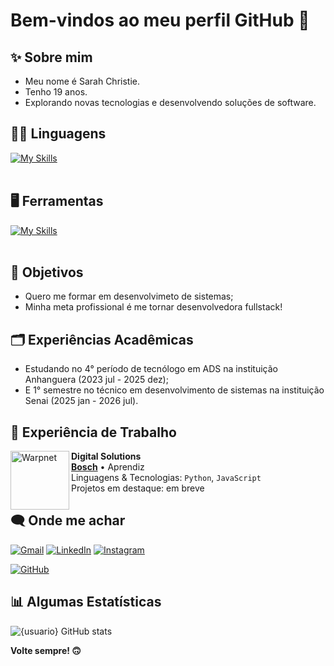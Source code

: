 # Bem-vindos ao meu perfil GitHub 👋
## ✨ Sobre mim
- Meu nome é Sarah Christie.
- Tenho 19 anos.
- Explorando novas tecnologias e desenvolvendo soluções de software.

## 👩‍💻 Linguagens
[![My Skills](https://skillicons.dev/icons?i=python,c,javascript,html,css)](https://skillicons.dev)<br><br>

## 🖥 Ferramentas
[![My Skills](https://skillicons.dev/icons?i=vscode,mysql,bootstrap,git,github,figma)](https://skillicons.dev)<br><br>

## 🎯 Objetivos
- Quero me formar em desenvolvimeto de sistemas;
- Minha meta profissional é me tornar desenvolvedora fullstack!

## 🗂️ Experiências Acadêmicas
- Estudando no 4° período de tecnólogo em ADS na instituição Anhanguera (2023 jul - 2025 dez);
- E 1° semestre no técnico em desenvolvimento de sistemas na instituição Senai (2025 jan - 2026 jul).

## 💼 Experiência de Trabalho
[<img align="left" height="94px" width="94px" alt="Warpnet" src="https://media.licdn.com/dms/image/v2/D4D0BAQG9V8ylf9r--g/company-logo_200_200/company-logo_200_200/0/1720017140973/boschbrasil_logo?e=2147483647&v=beta&t=gbzhM1HLv9AknVq28R-oe8mTEshmCOUr8ldqlVskYKU"/>](https://www.spacex.com/)

**Digital Solutions** \
[**Bosch**](https://www.bosch.com.br/) • Aprendiz \
Linguagens & Tecnologias: `Python`, `JavaScript`\
Projetos em destaque: em breve
<br/>



## 🗨️ Onde me achar
<p align="left">
  <a href="sarahchristiearaujo@gmail.com" title="Gmail">
  <img src="https://img.shields.io/badge/-Gmail-FF0000?style=flat-square&labelColor=FF0000&logo=gmail&logoColor=white&link=LINK-DO-SEU-GMAIL" alt="Gmail"/></a>
  <a href="#" title="LinkedIn">
  <img src="https://img.shields.io/badge/-Linkedin-0e76a8?style=flat-square&logo=Linkedin&logoColor=white&link=LINK-DO-SEU-LINKEDIN" alt="LinkedIn"/></a>
  <a href="#" title="Instagram">
  <img src="https://img.shields.io/badge/-Instagram-DF0174?style=flat-square&labelColor=DF0174&logo=instagram&logoColor=white&link=LINK-DO-SEU-INSTAGRAM" alt="Instagram"/></a>
</p>

[![GitHub](https://img.shields.io/github/followers/iuricode?label=follow&style=social)](LINK-DO-SEU-GITHUB)


## 📊 Algumas Estatísticas
![{usuario} GitHub stats](https://github-readme-stats.vercel.app/api?username=sarahchristiee&show_icons=true&theme=synthwave)





**Volte sempre! 🙃**
